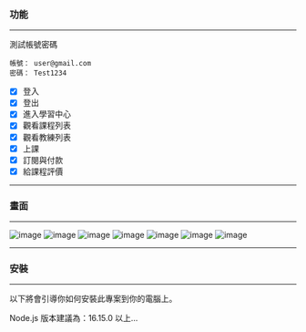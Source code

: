 ### 功能  
___
測試帳號密碼
```
帳號： user@gmail.com
密碼： Test1234
```
- [x] 登入  
- [x] 登出  
- [x] 進入學習中心  
- [x] 觀看課程列表  
- [x] 觀看教練列表  
- [x] 上課  
- [x] 訂閱與付款  
- [x] 給課程評價
___

### 畫面
___
![image](https://github.com/user-attachments/assets/6ec23518-9f6b-4dae-9fe4-c091410e2b54)
![image](https://github.com/user-attachments/assets/40ec7045-ce55-4bb4-89cc-9ce80da113db)
![image](https://github.com/user-attachments/assets/8fcc1a9c-eb84-4f8a-bf41-78c9414163df)
![image](https://github.com/user-attachments/assets/263a13b8-c77d-437c-b6b3-5df34603d76b)
![image](https://github.com/user-attachments/assets/85713c83-7f62-4573-9252-3d3a8ecdea0e)
![image](https://github.com/user-attachments/assets/071ed033-5e14-4235-a61e-92c48055c5dc)
![image](https://github.com/user-attachments/assets/6df9ffc8-7c2c-4b6f-8e60-0c47d8fb9f24)
___
### 安裝  
___
以下將會引導你如何安裝此專案到你的電腦上。

Node.js 版本建議為：16.15.0 以上...
